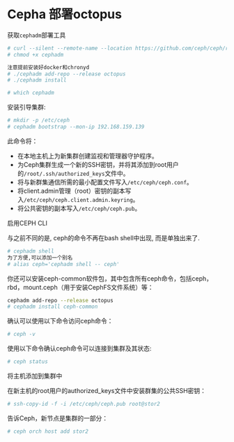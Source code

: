 # Cepha   部署octopus    


获取`cephadm`部署工具

```bash
# curl --silent --remote-name --location https://github.com/ceph/ceph/raw/octopus/src/cephadm/cephadm
# chmod +x cephadm
```

```bash
注意提前安装好docker和chronyd
# ./cephadm add-repo --release octopus
# ./cephadm install

# which cephadm
```


安装引导集群:

```bash
# mkdir -p /etc/ceph
# cephadm bootstrap --mon-ip 192.168.159.139
```

此命令将：

- 在本地主机上为新集群创建监视和管理器守护程序。
-  为Ceph集群生成一个新的SSH密钥，并将其添加到root用户的`/root/.ssh/authorized_keys`文件中。
- 将与新群集通信所需的最小配置文件写入`/etc/ceph/ceph.conf`。
- 将client.admin管理（root）密钥的副本写入`/etc/ceph/ceph.client.admin.keyring`。
-  将公共密钥的副本写入`/etc/ceph/ceph.pub`。

  启用CEPH CLI

与之前不同的是, ceph的命令不再在bash shell中出现, 而是单独出来了.

```bash
# cephadm shell
为了方便,可以添加一个别名
# alias ceph='cephadm shell -- ceph'
```

你还可以安装ceph-common软件包，其中包含所有ceph命令，包括ceph，rbd，mount.ceph（用于安装CephFS文件系统）等：

```bash
cephadm add-repo --release octopus
# cephadm install ceph-common

```

确认可以使用以下命令访问ceph命令：

```bash
# ceph -v
```

使用以下命令确认ceph命令可以连接到集群及其状态:

```bash
# ceph status
```

将主机添加到集群中

在新主机的root用户的authorized_keys文件中安装群集的公共SSH密钥：

```bash
# ssh-copy-id -f -i /etc/ceph/ceph.pub root@stor2
```

告诉Ceph，新节点是集群的一部分：

```bash
# ceph orch host add stor2
```

